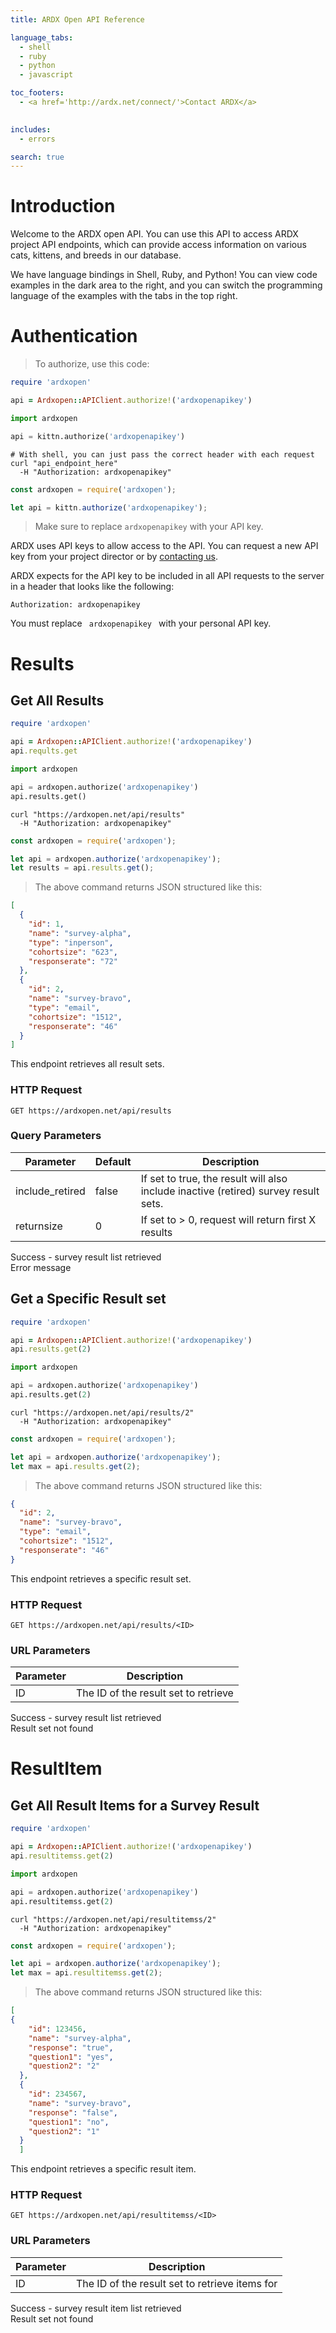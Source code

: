 ```yaml
---
title: ARDX Open API Reference

language_tabs:
  - shell
  - ruby
  - python
  - javascript

toc_footers:
  - <a href='http://ardx.net/connect/'>Contact ARDX</a>
  

includes:
  - errors

search: true
---
```


# Introduction

Welcome to the ARDX open API. You can use this API to access ARDX project API endpoints, which can provide access information on various cats, kittens, and breeds in our database.

We have language bindings in Shell, Ruby, and Python! You can view code examples in the dark area to the right, and you can switch the programming language of the examples with the tabs in the top right.



# Authentication

> To authorize, use this code:

```ruby
require 'ardxopen'

api = Ardxopen::APIClient.authorize!('ardxopenapikey')
```

```python
import ardxopen

api = kittn.authorize('ardxopenapikey')
```

```shell
# With shell, you can just pass the correct header with each request
curl "api_endpoint_here"
  -H "Authorization: ardxopenapikey"
```

```javascript
const ardxopen = require('ardxopen');

let api = kittn.authorize('ardxopenapikey');
```

> Make sure to replace `ardxopenapikey` with your API key.

ARDX uses API keys to allow access to the API. You can request a new API key from your project director or by [contacting us](http://ardx.net/connect/).

ARDX expects for the API key to be included in all API requests to the server in a header that looks like the following:

`Authorization: ardxopenapikey`

<aside class="notice">
You must replace <code> ardxopenapikey </code> with your personal API key.
</aside>

# Results

## Get All Results

```ruby
require 'ardxopen'

api = Ardxopen::APIClient.authorize!('ardxopenapikey')
api.reqults.get
```

```python
import ardxopen

api = ardxopen.authorize('ardxopenapikey')
api.results.get()
```

```shell
curl "https://ardxopen.net/api/results"
  -H "Authorization: ardxopenapikey"
```

```javascript
const ardxopen = require('ardxopen');

let api = ardxopen.authorize('ardxopenapikey');
let results = api.results.get();
```

> The above command returns JSON structured like this:

```json
[
  {
    "id": 1,
    "name": "survey-alpha",
    "type": "inperson",
    "cohortsize": "623",
    "responserate": "72"
  },
  {
    "id": 2,
    "name": "survey-bravo",
    "type": "email",
    "cohortsize": "1512",
    "responserate": "46"
  }
]
```

This endpoint retrieves all result sets.

### HTTP Request

`GET https://ardxopen.net/api/results`

### Query Parameters

Parameter | Default | Description
--------- | ------- | -----------
include_retired | false | If set to true, the result will also include inactive (retired) survey result sets.
returnsize | 0 | If set to > 0, request will return first X results

<aside class="success">
Success - survey result list retrieved
</aside>
<aside class="warning">Error message</aside>

## Get a Specific Result set

```ruby
require 'ardxopen'

api = Ardxopen::APIClient.authorize!('ardxopenapikey')
api.results.get(2)
```

```python
import ardxopen

api = ardxopen.authorize('ardxopenapikey')
api.results.get(2)
```

```shell
curl "https://ardxopen.net/api/results/2"
  -H "Authorization: ardxopenapikey"
```

```javascript
const ardxopen = require('ardxopen');

let api = ardxopen.authorize('ardxopenapikey');
let max = api.results.get(2);
```

> The above command returns JSON structured like this:

```json
{
  "id": 2,
  "name": "survey-bravo",
  "type": "email",
  "cohortsize": "1512",
  "responserate": "46"
}
```

This endpoint retrieves a specific result set.


### HTTP Request

`GET https://ardxopen.net/api/results/<ID>`

### URL Parameters

Parameter | Description
--------- | -----------
ID | The ID of the result set to retrieve

<aside class="success">
Success - survey result list retrieved
</aside>
<aside class="warning">Result set not found</aside>


# ResultItem

## Get All Result Items for a Survey Result

```ruby
require 'ardxopen'

api = Ardxopen::APIClient.authorize!('ardxopenapikey')
api.resultitemss.get(2)
```

```python
import ardxopen

api = ardxopen.authorize('ardxopenapikey')
api.resultitemss.get(2)
```

```shell
curl "https://ardxopen.net/api/resultitemss/2"
  -H "Authorization: ardxopenapikey"
```

```javascript
const ardxopen = require('ardxopen');

let api = ardxopen.authorize('ardxopenapikey');
let max = api.resultitemss.get(2);
```

> The above command returns JSON structured like this:

```json
[
{
    "id": 123456,
    "name": "survey-alpha",
    "response": "true",
    "question1": "yes",
    "question2": "2"
  },
  {
    "id": 234567,
    "name": "survey-bravo",
    "response": "false",
    "question1": "no",
    "question2": "1"
  }
  ]
```

This endpoint retrieves a specific result item.


### HTTP Request

`GET https://ardxopen.net/api/resultitemss/<ID>`

### URL Parameters

Parameter | Description
--------- | -----------
ID | The ID of the result set to retrieve items for

<aside class="success">
Success - survey result item list retrieved
</aside>
<aside class="warning">Result set not found</aside>